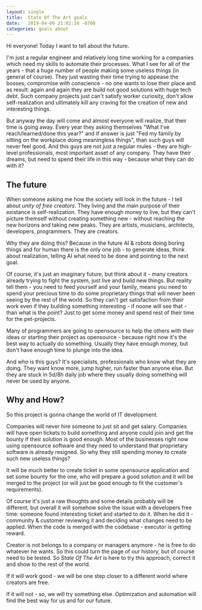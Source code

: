 ```yaml
---
layout: single
title:  State Of The Art goals
date:   2019-04-06 21:02:10 -0700
categories: goals about
---
```

Hi everyone! Today I want to tell about the future.

I'm just a regular engineer and relatively long time working for a companies which need my skills to
automate their processes. What I see for all of the years - that a huge number of people making some
useless things (in general of course). They just wasting their time trying to appease the bosses,
compromise with conscience - no one wants to lose their place and as result: again and again they
are build not good solutions with huge tech debt. Such company projects just can't satisfy worker
curiosity, don't allow self-realization and ultimately kill any craving for the creation of new and
interesting things.

But anyway the day will come and almost everyone will realize, that their time is going away. Every
year they asking themselves "What I've reach/learned/done this year?" and if answer is just "Fed my
family by sitting on the workplace doing meaningless things", than such guys will never feel good.
And this guys are not just a regular mules - they are high-level professionals, most important asset
of any company. They have their dreams, but need to spend their life in this way - because what they
can do with it?

## The future

When someone asking me how the society will look in the future - I tell about *unity of free
creators*. They living and the main purpose of their existance is self-realization. They have enough
money to live, but they can't picture themself without creating something new - without reaching the
new horizons and taking new peaks. They are artists, musicians, architects, developers, programmers.
They are creators.

Why they are doing this? Because in the future AI & robots doing boring things and for human there
is the only one job - to generate ideas, think about realization, telling AI what need to be done
and pointing to the next goal.

Of course, it's just an imaginary future, but think about it - many creators already trying to fight
the system, just live and build new things. But reality tell them - you need to feed yourself and
your family, means you need to spend your precious time to do some proprietary things that will
never been seeing by the rest of the world. So they can't get satisfaction from their work even if
they building something interesting - if noone will see that - than what is the point? Just to get
some money and spend rest of their time for the pet-projects.

Many of programmers are going to opensource to help the others with their ideas or starting their
project as opensource - because right now it's the best way to actually do something. Usually they
have enough money, but don't have enough time to plunge into the idea.

And who is this guys? It's specialists, professionals who know what they are doing. They want know
more, jump higher, run faster than anyone else. But they are stuck in 5d/8h daily job where they
usually doing something will never be used by anyone.

## Why and How?

So this project is gonna change the world of IT development.

Companies will never hire someone to just sit and get salary. Companies will have open tickets to
build something and anyone could join and get the bounty if their solution is good enough. Most of
the businesses right now using opensource software and they need to understand that proprietary
software is already resigned. So why they still spending money to create such new useless things?

It will be much better to create ticket in some opensource application and set some bounty for the
one, who will prepare a good solution and it will be merged to the project (or will just be good
enough to fit the customer's requirements).

Of course it's just a raw thoughts and some details probably will be different, but overall it will
somehow solve the issue with a developers free time: someone found interesting ticket and started
to do it. When he did it - community & customer reviewing it and deciding what changes need to be
applied. When the code is merged with the codebase - executor is getting reward.

Creator is not belongs to a company or managers anymore - he is free to do whatever he wants. So
this could turn the page of our history, but of course need to be tested. So *State Of The Art* is
here to try this approach, correct it and show to the rest of the world.

If it will work good - we will be one step closer to a different world where creators are free.

If it will not - so, we will try something else. Optimization and automation will find the best way
for us and for our future.
